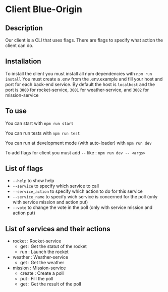 # Client Blue-Origin

## Description

Our client is a CLI that uses flags. There are flags to specify what action the client can do. 

## Installation

To install the client you must install all npm dependencies with
`npm run install`
You must create a .env from the .env.example and fill your host and port for each back-end service.
By default the host is `localhost` and the port is `3000` for rocket-service, `3001` for weather-service, and `3002` for mission-service

## To use

You can start with 
`npm run start`

You can run tests with
`npm run test`

You can run at development mode (with auto-loader) with
`npm run dev`

To add flags for client you must add `--` like :
`npm run dev -- <args>`

## List of flags

* `--help` to show help
* `--service` to specify which service to call
* `--service_action` to specify which action to do for this service
* `--service_name` to specify wich service is concerned for the poll (only with service mission and action put)
* `--vote` to change the vote in the poll (only with service mission and action put)

## List of services and their actions

* rocket : Rocket-service
    * get : Get the statut of the rocket
    * run : Launch the rocket
* weather : Weather-service
    * get : Get the weather
* mission : Mission-service
    * create : Create a poll
    * put : Fill the poll
    * get : Get the result of the poll